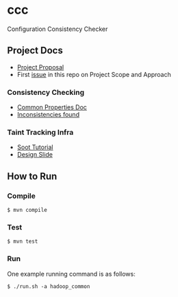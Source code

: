 # ccc

Configuration Consistency Checker

## Project Docs

* [Project Proposal](https://docs.google.com/document/d/1nyOCS7g5iyMzjjQasGd7yhnjIIlhQ9X2ivUStXT_N-k/edit?usp=sharing)
* First [issue](https://github.com/xlab-uiuc/ccc/issues/1) in this repo on Project Scope and Approach

### Consistency Checking

* [Common Properties Doc](https://docs.google.com/document/d/1d-FnKT3N6oEbi8nm-2HJEtfbhUiXxWYeiq36_nnrXCg/edit?usp=sharing)
* [Inconsistencies found](https://docs.google.com/document/d/1fQHlm-B35eHaKczrnIS9FRXRKOyOKJvCCVDcuunWh-k/edit)

### Taint Tracking Infra

* [Soot Tutorial](http://www.iro.umontreal.ca/~dufour/cours/ift6315/docs/soot-tutorial.pdf)
* [Design Slide](https://docs.google.com/presentation/d/1XluXB7bBepI0bVzGl3IhC9ecMd1SiP1sxXrHQZax10o/edit?usp=sharing)

## How to Run

### Compile

```
$ mvn compile
```

### Test

```
$ mvn test
```

### Run

One example running command is as follows:

```
$ ./run.sh -a hadoop_common
```
